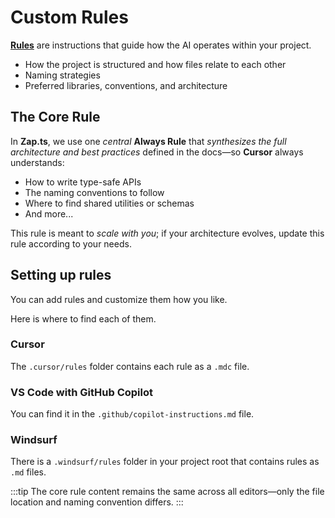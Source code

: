 # Custom Rules

[**Rules**](https://docs.cursor.com/context/rules) are instructions that guide how the AI operates within your project.

- How the project is structured and how files relate to each other
- Naming strategies
- Preferred libraries, conventions, and architecture

## The Core Rule

In **Zap.ts**, we use one _central_ **Always Rule** that _synthesizes the full architecture and best practices_ defined in the docs—so **Cursor** always understands:

- How to write type-safe APIs
- The naming conventions to follow
- Where to find shared utilities or schemas
- And more...

This rule is meant to _scale with you_; if your architecture evolves, update this rule according to your needs.

## Setting up rules

You can add rules and customize them how you like.

Here is where to find each of them.

### Cursor

The `.cursor/rules` folder contains each rule as a `.mdc` file.

### VS Code with GitHub Copilot

You can find it in the `.github/copilot-instructions.md` file.

### Windsurf

There is a `.windsurf/rules` folder in your project root that contains rules as `.md` files.

:::tip
The core rule content remains the same across all editors—only the file location and naming convention differs.
:::
